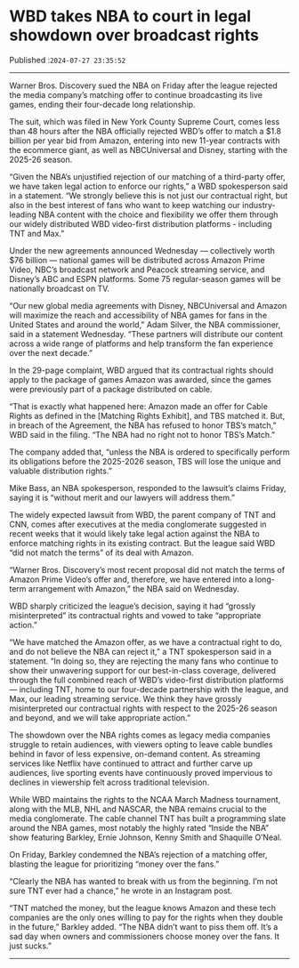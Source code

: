 # WBD takes NBA to court in legal showdown over broadcast rights

Published :`2024-07-27 23:35:52`

---

Warner Bros. Discovery sued the NBA on Friday after the league rejected the media company’s matching offer to continue broadcasting its live games, ending their four-decade long relationship.

The suit, which was filed in New York County Supreme Court, comes less than 48 hours after the NBA officially rejected WBD’s offer to match a $1.8 billion per year bid from Amazon, entering into new 11-year contracts with the ecommerce giant, as well as NBCUniversal and Disney, starting with the 2025-26 season.

“Given the NBA’s unjustified rejection of our matching of a third-party offer, we have taken legal action to enforce our rights,” a WBD spokesperson said in a statement. “We strongly believe this is not just our contractual right, but also in the best interest of fans who want to keep watching our industry-leading NBA content with the choice and flexibility we offer them through our widely distributed WBD video-first distribution platforms - including TNT and Max.”

Under the new agreements announced Wednesday — collectively worth $76 billion — national games will be distributed across Amazon Prime Video, NBC’s broadcast network and Peacock streaming service, and Disney’s ABC and ESPN platforms. Some 75 regular-season games will be nationally broadcast on TV.

“Our new global media agreements with Disney, NBCUniversal and Amazon will maximize the reach and accessibility of NBA games for fans in the United States and around the world,” Adam Silver, the NBA commissioner, said in a statement Wednesday. “These partners will distribute our content across a wide range of platforms and help transform the fan experience over the next decade.”

In the 29-page complaint, WBD argued that its contractual rights should apply to the package of games Amazon was awarded, since the games were previously part of a package distributed on cable.

“That is exactly what happened here: Amazon made an offer for Cable Rights as defined in the [Matching Rights Exhibit], and TBS matched it. But, in breach of the Agreement, the NBA has refused to honor TBS’s match,” WBD said in the filing. “The NBA had no right not to honor TBS’s Match.”

The company added that, “unless the NBA is ordered to specifically perform its obligations before the 2025-2026 season, TBS will lose the unique and valuable distribution rights.”

Mike Bass, an NBA spokesperson, responded to the lawsuit’s claims Friday, saying it is “without merit and our lawyers will address them.”

The widely expected lawsuit from WBD, the parent company of TNT and CNN, comes after executives at the media conglomerate suggested in recent weeks that it would likely take legal action against the NBA to enforce matching rights in its existing contract. But the league said WBD “did not match the terms” of its deal with Amazon.

“Warner Bros. Discovery’s most recent proposal did not match the terms of Amazon Prime Video’s offer and, therefore, we have entered into a long-term arrangement with Amazon,” the NBA said on Wednesday.

WBD sharply criticized the league’s decision, saying it had “grossly misinterpreted” its contractual rights and vowed to take “appropriate action.”

“We have matched the Amazon offer, as we have a contractual right to do, and do not believe the NBA can reject it,” a TNT spokesperson said in a statement. “In doing so, they are rejecting the many fans who continue to show their unwavering support for our best-in-class coverage, delivered through the full combined reach of WBD’s video-first distribution platforms — including TNT, home to our four-decade partnership with the league, and Max, our leading streaming service. We think they have grossly misinterpreted our contractual rights with respect to the 2025-26 season and beyond, and we will take appropriate action.”

The showdown over the NBA rights comes as legacy media companies struggle to retain audiences, with viewers opting to leave cable bundles behind in favor of less expensive, on-demand content. As streaming services like Netflix have continued to attract and further carve up audiences, live sporting events have continuously proved impervious to declines in viewership felt across traditional television.

While WBD maintains the rights to the NCAA March Madness tournament, along with the MLB, NHL and NASCAR, the NBA remains crucial to the media conglomerate. The cable channel TNT has built a programming slate around the NBA games, most notably the highly rated “Inside the NBA” show featuring Barkley, Ernie Johnson, Kenny Smith and Shaquille O’Neal.

On Friday, Barkley condemned the NBA’s rejection of a matching offer, blasting the league for prioritizing “money over the fans.”

“Clearly the NBA has wanted to break with us from the beginning. I’m not sure TNT ever had a chance,” he wrote in an Instagram post.

“TNT matched the money, but the league knows Amazon and these tech companies are the only ones willing to pay for the rights when they double in the future,” Barkley added. “The NBA didn’t want to piss them off. It’s a sad day when owners and commissioners choose money over the fans. It just sucks.”

---

